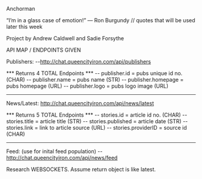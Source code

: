 Anchorman


“I’m in a glass case of emotion!” — Ron Burgundy // quotes that will be used later this week


Project by Andrew Caldwell and Sadie Forsythe

API MAP / ENDPOINTS GIVEN 

Publishers:
--http://chat.queencityiron.com/api/publishers

*** Returns 4 TOTAL Endpoints ***
-- publisher.id = pubs unique id no. (CHAR)
-- publisher.name = pubs name (STR)
-- publisher.homepage = pubs homepage (URL)
-- publisher.logo = pubs logo image (URL)

-------------------------------------------------

News/Latest:
http://chat.queencityiron.com/api/news/latest

*** Returns 5 TOTAL Endpoints ***
-- stories.id = article id no. (CHAR)
-- stories.title = article title (STR)
-- stories.published = article date (STR)
-- stories.link = link to article source (URL)
-- stories.providerID = source id (CHAR)

-------------------------------------------------

Feed: (use for inital feed population)
-- http://chat.queencityiron.com/api/news/feed

Research WEBSOCKETS.
Assume return object is like latest.
